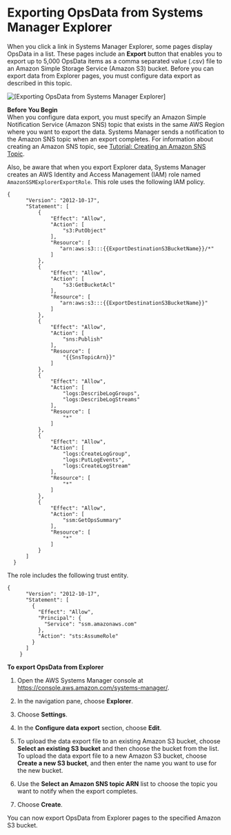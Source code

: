 # Exporting OpsData from Systems Manager Explorer<a name="Explorer-exporting-OpsData"></a>

When you click a link in Systems Manager Explorer, some pages display OpsData in a list\. These pages include an **Export** button that enables you to export up to 5,000 OpsData items as a comma separated value \(\.csv\) file to an Amazon Simple Storage Service \(Amazon S3\) bucket\. Before you can export data from Explorer pages, you must configure data export as described in this topic\.

![\[Exporting OpsData from Systems Manager Explorer\]](http://docs.aws.amazon.com/systems-manager/latest/userguide/images/explorer-data-export.png)

**Before You Begin**  
When you configure data export, you must specify an Amazon Simple Notification Service \(Amazon SNS\) topic that exists in the same AWS Region where you want to export the data\. Systems Manager sends a notification to the Amazon SNS topic when an export completes\. For information about creating an Amazon SNS topic, see [Tutorial: Creating an Amazon SNS Topic](https://docs.aws.amazon.com/sns/latest/dg/sns-tutorial-create-topic.html)\.

Also, be aware that when you export Explorer data, Systems Manager creates an AWS Identity and Access Management \(IAM\) role named `AmazonSSMExplorerExportRole`\. This role uses the following IAM policy\.

```
{
      "Version": "2012-10-17",
      "Statement": [
          {
              "Effect": "Allow",
              "Action": [
                  "s3:PutObject"
              ],
              "Resource": [
                 "arn:aws:s3:::{{ExportDestinationS3BucketName}}/*"
              ]
          },
          {
              "Effect": "Allow",
              "Action": [
                  "s3:GetBucketAcl"
              ],
              "Resource": [
                 "arn:aws:s3:::{{ExportDestinationS3BucketName}}"
              ]
          },
          {
              "Effect": "Allow",
              "Action": [
                  "sns:Publish"
              ],
              "Resource": [
                  "{{SnsTopicArn}}"
              ]
          },
          {
              "Effect": "Allow",
              "Action": [
                  "logs:DescribeLogGroups",
                  "logs:DescribeLogStreams"
              ],
              "Resource": [
                  "*"
              ]
          },
          {
              "Effect": "Allow",
              "Action": [
                  "logs:CreateLogGroup",
                  "logs:PutLogEvents",
                  "logs:CreateLogStream"
              ],
              "Resource": [
                  "*"
              ]
          },
          {
              "Effect": "Allow",
              "Action": [
                  "ssm:GetOpsSummary"
              ],
              "Resource": [
                  "*"
              ]
          }
      ]
  }
```

The role includes the following trust entity\.

```
{
      "Version": "2012-10-17",
      "Statement": [
        {
          "Effect": "Allow",
          "Principal": {
            "Service": "ssm.amazonaws.com"
          },
          "Action": "sts:AssumeRole"
        }
      ]
    }
```

**To export OpsData from Explorer**

1. Open the AWS Systems Manager console at [https://console\.aws\.amazon\.com/systems\-manager/](https://console.aws.amazon.com/systems-manager/)\.

1. In the navigation pane, choose **Explorer**\.

1. Choose **Settings**\.

1. In the **Configure data export** section, choose **Edit**\.

1. To upload the data export file to an existing Amazon S3 bucket, choose **Select an existing S3 bucket** and then choose the bucket from the list\. To upload the data export file to a new Amazon S3 bucket, choose **Create a new S3 bucket**, and then enter the name you want to use for the new bucket\.

1. Use the **Select an Amazon SNS topic ARN** list to choose the topic you want to notify when the export completes\.

1. Choose **Create**\.

You can now export OpsData from Explorer pages to the specified Amazon S3 bucket\.